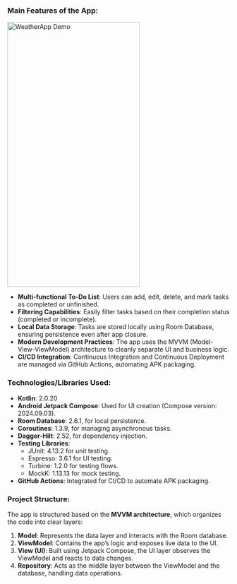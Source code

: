 ### Main Features of the App:

<img src="to-do-android.git" alt="WeatherApp Demo" width="300" height="600"/>

- **Multi-functional To-Do List**: Users can add, edit, delete, and mark tasks as completed or unfinished.
- **Filtering Capabilities**: Easily filter tasks based on their completion status (completed or incomplete).
- **Local Data Storage**: Tasks are stored locally using Room Database, ensuring persistence even after app closure.
- **Modern Development Practices**: The app uses the MVVM (Model-View-ViewModel) architecture to cleanly separate UI and business logic.
- **CI/CD Integration**: Continuous Integration and Continuous Deployment are managed via GitHub Actions, automating APK packaging.

### Technologies/Libraries Used:
- **Kotlin**: 2.0.20
- **Android Jetpack Compose**: Used for UI creation (Compose version: 2024.09.03).
- **Room Database**: 2.6.1, for local persistence.
- **Coroutines**: 1.3.9, for managing asynchronous tasks.
- **Dagger-Hilt**: 2.52, for dependency injection.
- **Testing Libraries**:
  - JUnit: 4.13.2 for unit testing.
  - Espresso: 3.6.1 for UI testing.
  - Turbine: 1.2.0 for testing flows.
  - MockK: 1.13.13 for mock testing.
- **GitHub Actions**: Integrated for CI/CD to automate APK packaging.

### Project Structure:
The app is structured based on the **MVVM architecture**, which organizes the code into clear layers:
1. **Model**: Represents the data layer and interacts with the Room database.
2. **ViewModel**: Contains the app’s logic and exposes live data to the UI.
3. **View (UI)**: Built using Jetpack Compose, the UI layer observes the ViewModel and reacts to data changes.
4. **Repository**: Acts as the middle layer between the ViewModel and the database, handling data operations.

